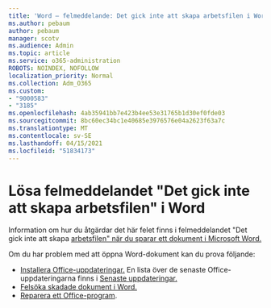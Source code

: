 ```yaml
---
title: 'Word – felmeddelande: Det gick inte att skapa arbetsfilen i Word'
ms.author: pebaum
author: pebaum
manager: scotv
ms.audience: Admin
ms.topic: article
ms.service: o365-administration
ROBOTS: NOINDEX, NOFOLLOW
localization_priority: Normal
ms.collection: Adm_O365
ms.custom:
- "9000583"
- "3185"
ms.openlocfilehash: 4ab35941bb7e423b4ee53e31765b1d30ef0fde03
ms.sourcegitcommit: 8bc60ec34bc1e40685e3976576e04a2623f63a7c
ms.translationtype: MT
ms.contentlocale: sv-SE
ms.lasthandoff: 04/15/2021
ms.locfileid: "51834173"
---
```

# <a name="resolve-the-word-could-not-create-the-work-file-error-message"></a>Lösa felmeddelandet "Det gick inte att skapa arbetsfilen" i Word

Information om hur du åtgärdar det här felet finns i felmeddelandet "Det gick inte att skapa [arbetsfilen" när du sparar ett dokument i Microsoft Word.](https://docs.microsoft.com/office/troubleshoot/word/word-could-not-create-the-work-file)

Om du har problem med att öppna Word-dokument kan du prova följande:

- [Installera Office-uppdateringar.](https://support.office.com/article/2ab296f3-7f03-43a2-8e50-46de917611c5) En lista över de senaste Office-uppdateringarna finns i [Senaste uppdateringar.](https://docs.microsoft.com/officeupdates/office-updates-msi)
- [Felsöka skadade dokument i Word.](https://docs.microsoft.com/office/troubleshoot/word/damaged-documents-in-word)
- [Reparera ett Office-program](https://support.office.com/Article/Repair-an-Office-application-7821d4b6-7c1d-4205-aa0e-a6b40c5bb88b).